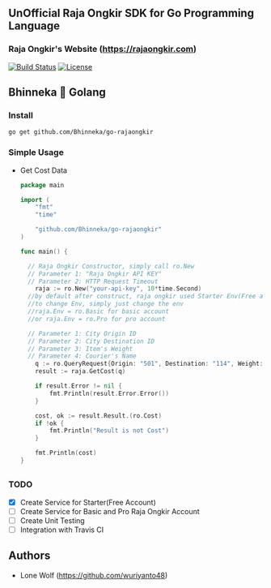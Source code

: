 ## UnOfficial Raja Ongkir SDK for Go Programming Language

### Raja Ongkir's Website (https://rajaongkir.com)

[![Build Status](https://travis-ci.org/Bhinneka/go-rajaongkir.svg?branch=master)](https://travis-ci.org/Bhinneka/go-rajaongkir)
[![License](https://img.shields.io/badge/License-Apache%202.0-blue.svg)](https://github.com/Bhinneka/go-rajaongkir/blob/master/LICENSE)

## Bhinneka :blue_heart: Golang

### Install
  ```shell
  go get github.com/Bhinneka/go-rajaongkir
  ```

### Simple Usage

  - Get Cost Data

    ```go
    package main

    import (
    	"fmt"
    	"time"

    	"github.com/Bhinneka/go-rajaongkir"
    )

    func main() {

      // Raja Ongkir Constructor, simply call ro.New
      // Parameter 1: "Raja Ongkir API KEY"
      // Parameter 2: HTTP Request Timeout
    	raja := ro.New("your-api-key", 10*time.Second)
      //by default after construct, raja ongkir used Starter Env(Free account)
      //to change Env, simply just change the env
      //raja.Env = ro.Basic for basic account
      //or raja.Env = ro.Pro for pro account

      // Parameter 1: City Origin ID
      // Parameter 2: City Destination ID
      // Parameter 3: Item's Weight
      // Parameter 4: Courier's Name
    	q := ro.QueryRequest{Origin: "501", Destination: "114", Weight: 1700, Courier: "tiki"}
    	result := raja.GetCost(q)

    	if result.Error != nil {
    		fmt.Println(result.Error.Error())
    	}

    	cost, ok := result.Result.(ro.Cost)
    	if !ok {
    		fmt.Println("Result is not Cost")
    	}

    	fmt.Println(cost)
    }

    ```

##
### TODO
  - [x] Create Service for Starter(Free Account)
  - [ ] Create Service for Basic and Pro Raja Ongkir Account
  - [ ] Create Unit Testing
  - [ ] Integration with Travis CI

## Authors
  - Lone Wolf (https://github.com/wuriyanto48)
